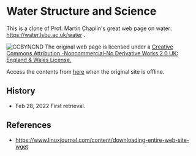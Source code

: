 # Water Structure and Science
This is a clone of Prof. Martin Chaplin's great web page on water: https://water.lsbu.ac.uk/water .

![CCBYNCND](https://licensebuttons.net/l/by-nc-nd/2.0/uk/88x31.png)
The original web page is licensed under a [Creative Commons Attribution
-Noncommercial-No Derivative Works 2.0 UK: England & Wales License.](https://creativecommons.org/licenses/by-nc-nd/2.0/uk/)

Access the contents from [here](https://vitroid.github.io/water-science/water/water_sitemap.html) when the original site is offline.

## History

* Feb 28, 2022 First retrieval.

## References

* https://www.linuxjournal.com/content/downloading-entire-web-site-wget
